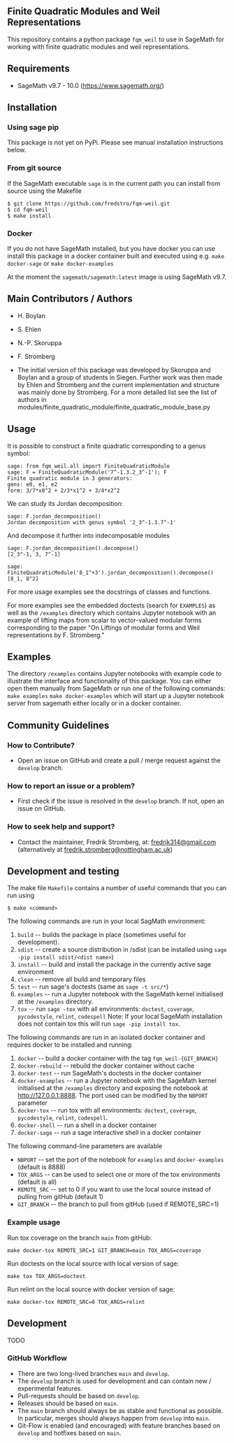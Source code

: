 ## Finite Quadratic Modules and Weil Representations ##

This repository contains a python package `fqm_weil`
to use in SageMath for working with finite quadratic modules and weil representations. 

## Requirements
- SageMath v9.7 - 10.0 (https://www.sagemath.org/)

## Installation

### Using sage pip
This package is not yet on PyPi. Please see manual installation instructions below.

### From git source
If the SageMath executable `sage` is in the current path you can install from source using the Makefile

```console
$ git clone https://github.com/fredstro/fqm-weil.git
$ cd fqm-weil
$ make install
```

### Docker
If you do not have SageMath installed, but you have docker you can use install this package
in a docker container built and executed using e.g. `make docker-sage` or `make docker-examples`

At the moment the `sagemath/sagemath:latest` image is using SageMath v9.7. 

## Main Contributors / Authors 
- H. Boylan
- S. Ehlen
- N.-P. Skoruppa
- F. Stromberg

- The initial version of this package was developed by Skoruppa and Boylan and a group of students in Siegen. 
Further work was then made by Ehlen and Stromberg and the current implementation and structure 
was mainly done by Stromberg. 
For a more detailed list see the list of authors in modules/finite_quadratic_module/finite_quadratic_module_base.py

## Usage

It is possible to construct a finite quadratic corresponding to a genus symbol:
    
    sage: from fqm_weil.all import FiniteQuadraticModule
    sage: F = FiniteQuadraticModule('7^-1.3.2_3^-1'); F
    Finite quadratic module in 3 generators:
    gens: e0, e1, e2
    form: 3/7*x0^2 + 2/3*x1^2 + 3/4*x2^2

We can study its Jordan decomposition:
    
    sage: F.jordan_decomposition()
    Jordan decomposition with genus symbol '2_3^-1.3.7^-1'

And decompose it further into indecomposable modules

    sage: F.jordan_decomposition().decompose()
    [2_3^-1, 3, 7^-1]

    sage: FiniteQuadraticModule('8_1^+3').jordan_decomposition().decompose()
    [8_1, 8^2]

For more usage examples see the docstrings of classes and functions. 

For more examples see the embedded doctests (search for `EXAMPLES`) as well as
the `/examples` directory which contains Jupyter notebook with an example of lifting maps
from scalar to vector-valued modular forms corresponding to the paper "On Liftings of modular forms and Weil representations by F. Stromberg."

## Examples

The directory `/examples` contains Jupyter notebooks with example code to illustrate the interface and functionality of this package. 
You can either open them manually from SageMath or run one of the following commands:
`make examples`
`make docker-examples`
which will start up a Jupyter notebook server from sagemath either locally or in a docker container. 

## Community Guidelines

### How to Contribute?
- Open an issue on GitHub and create a pull / merge request against the `develop` branch.
### How to report an issue or a problem? 
- First check if the issue is resolved in the `develop` branch. If not, open an issue on GitHub. 
### How to seek help and support?
- Contact the maintainer, Fredrik Stromberg, at: fredrik314@gmail.com (alternatively at fredrik.stromberg@nottingham.ac.uk)

## Development and testing

The make file `Makefile` contains a number of useful commands that you can run using 
```console
$ make <command>
```
The following commands are run in your local SagMath environment:
1. `build` -- builds the package in place (sometimes useful for development).
2. `sdist` -- create a source distribution in /sdist (can be installed using `sage -pip install sdist/<dist name>`)
3. `install` -- build and install the package in the currently active sage environment
4. `clean` -- remove all build and temporary files
5. `test` -- run sage's doctests (same as `sage -t src/*`)
6. `examples` -- run a Jupyter notebook with the SageMath kernel initialised at the `/examples` directory.
7. `tox` -- run `sage -tox` with all environments: `doctest`, `coverage`, `pycodestyle`, `relint`, `codespell`
   Note: If your local SageMath installation does not contain tox this will run `sage -pip install tox`.

The following commands are run in an isolated docker container 
and requires docker to be installed and running:
1. `docker` -- build a docker container with the tag `fqm_weil-{GIT_BRANCH}`
2. `docker-rebuild` -- rebuild the docker container without cache
3. `docker-test` -- run SageMath's doctests in the docker container
4. `docker-examples` -- run a Jupyter notebook with the SageMath kernel initialised at the `/examples` directory 
  and exposing the notebook at http://127.0.0.1:8888. The port used can be modified by the `NBPORT` parameter
5. `docker-tox` -- run tox with all environments: `doctest`, `coverage`, `pycodestyle`, `relint`, `codespell`. 
6. `docker-shell` -- run a shell in a docker container
7. `docker-sage` -- run a sage interactive shell in a docker container

The following command-line parameters are available 
- `NBPORT` -- set the port of the notebook for `examples` and `docker-examples`  (default is 8888)
- `TOX_ARGS` -- can be used to select one or more of the tox environments (default is all)
- `REMOTE_SRC` -- set to 0 if you want to use the local source instead of pulling from gitHub (default 1)
- `GIT_BRANCH` -- the branch to pull from gitHub (used if REMOTE_SRC=1)

### Example usage
Run tox coverage on the branch `main` from gitHub:

`make docker-tox REMOTE_SRC=1 GIT_BRANCH=main TOX_ARGS=coverage`

Run doctests on the local source with local version of sage:

`make tox TOX_ARGS=doctest`

Run relint on the local source with docker version of sage:

`make docker-tox REMOTE_SRC=0 TOX_ARGS=relint`

## Development

TODO

### GitHub Workflow

- There are two long-lived branches `main` and `develop`.
- The `develop` branch is used for development and can contain new / experimental features.  
- Pull-requests should be based on `develop`.
- Releases should be based on `main`.
- The `main` branch should always be as stable and functional as possible. In particular, merges should always happen from `develop` into `main`. 
- Git-Flow is enabled (and encouraged) with feature branches based on `develop` and hotfixes based on `main`. 
